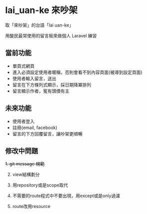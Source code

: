 # lai_uan-ke 來吵架

取「來吵架」的台語「lai uan-ke」

用酸民最常使用的留言板來做個人 Laravel 練習

## 當前功能
+ 單頁式網頁
+ 進入必須設定使用者暱稱，否則會看不到內容頁面(被導到設定頁面)
+ 使用者輸入留言，送出
+ 留言在下方條列式顯示，採日期降冪排列
+ 留言顯示作者，冤有頭債有主

## 未來功能
+ 使用者登入
+ 註冊(email, facebook)
+ 留言的下方回覆留言，讓吵架更順暢

## 修改中問題
~~1. git message 規範~~

2. view結構劃分

3. 用repository或是scope取代

4. 不需要的route程式中不要出現，用except或是only過濾

5. route改用resource
